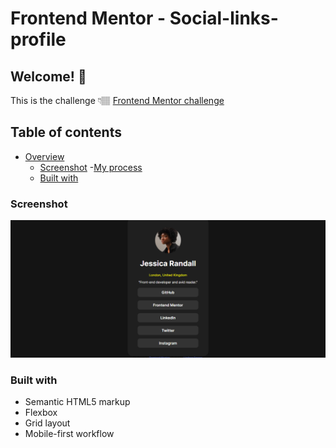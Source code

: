 # Frontend Mentor - Social-links-profile

## Welcome! 👋
This is the challenge 👇🏽
[Frontend Mentor challenge](https://frontendmentor.io/challenges/social-links-profile-UG32l9m6dQ)

## Table of contents
- [Overview](#)
    - [Screenshot](#screenshot)
-[My process](#my-process)
    - [Built with](#built-with)

### Screenshot
![](/screenshot/screenshot.png)

### Built with
- Semantic HTML5 markup
- Flexbox
- Grid layout
- Mobile-first workflow